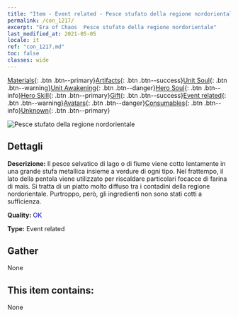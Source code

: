 ```yaml
---
title: "Item - Event related - Pesce stufato della regione nordorientale"
permalink: /con_1217/
excerpt: "Era of Chaos  Pesce stufato della regione nordorientale"
last_modified_at: 2021-05-05
locale: it
ref: "con_1217.md"
toc: false
classes: wide
---
```

 [Materials](/ItemsIT/){: .btn .btn--primary}[Artifacts](/ItemsIT/Artifacts/){: .btn .btn--success}[Unit Soul](/ItemsIT/UnitSoul/){: .btn .btn--warning}[Unit Awakening](/ItemsIT/UnitAwakening/){: .btn .btn--danger}[Hero Soul](/ItemsIT/HeroSoul/){: .btn .btn--info}[Hero Skill](/ItemsIT/HeroSkill/){: .btn .btn--primary}[Gift](/ItemsIT/Gift/){: .btn .btn--success}[Event related](/ItemsIT/Events/){: .btn .btn--warning}[Avatars](/ItemsIT/Avatars/){: .btn .btn--danger}[Consumables](/ItemsIT/Consumables/){: .btn .btn--info}[Unknown](/ItemsIT/Unknown/){: .btn .btn--primary}

 ![Pesce stufato della regione nordorientale](/images/t/i_81522231.png)

## Dettagli
 **Descrizione:** Il pesce selvatico di lago o di fiume viene cotto lentamente in una grande stufa metallica insieme a verdure di ogni tipo. Nel frattempo, il lato della pentola viene utilizzato per riscaldare particolari focacce di farina di mais. Si tratta di un piatto molto diffuso tra i contadini della regione nordorientale. Purtroppo, però, gli ingredienti non sono stati cotti a sufficienza.

 **Quality:** <span style="color: #0000CD">OK</span>

 **Type:** Event related

## Gather

  None

## This item contains:

  None

